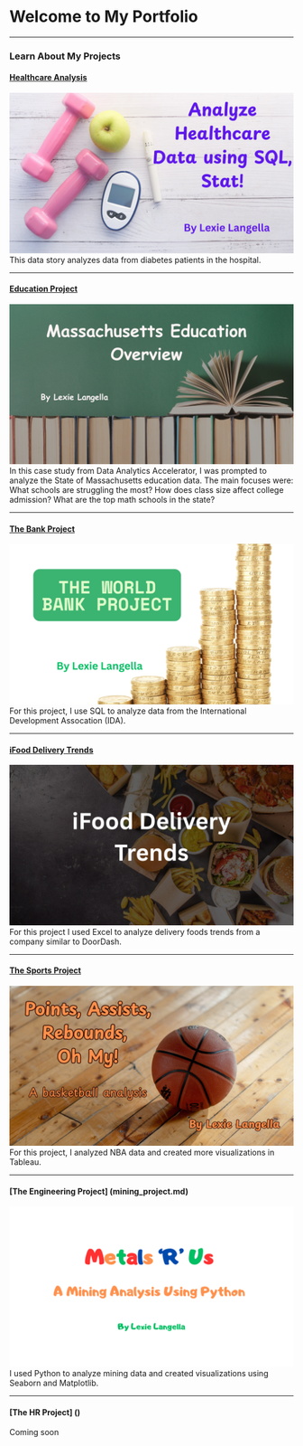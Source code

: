 # Welcome to My Portfolio

---

### Learn About My Projects

#### [Healthcare Analysis](https://www.linkedin.com/pulse/analyze-healthcare-data-using-sql-stat-lexie-langella-mm-mt-bc-akwxe)
[<img src="images/Healthcare Analysis.png?raw=true"/>](https://www.linkedin.com/pulse/analyze-healthcare-data-using-sql-stat-lexie-langella-mm-mt-bc-akwxe)
This data story analyzes data from diabetes patients in the hospital.

---
#### [Education Project](tableau_project.md)
[<img src="images/Massachusetts Education Overview.png?raw=true"/>](tableau_project.md)
In this case study from Data Analytics Accelerator, I was prompted to analyze the State of Massachusetts education data. The main focuses were:
What schools are struggling the most?
How does class size affect college admission?
What are the top math schools in the state? 

---
#### [The Bank Project](bank.md)
[<img src="images/The World Bank Project.png?raw=true"/>](bank.md)
For this project, I use SQL to analyze data from the International Development Assocation (IDA). 

---
#### [iFood Delivery Trends](https://www.linkedin.com/pulse/unpacking-delivery-food-trends-insights-from-ifood-lexie-ewaze/)
[<img src="images/iFood Header.png?raw=true"/>](https://www.linkedin.com/pulse/unpacking-delivery-food-trends-insights-from-ifood-lexie-ewaze/)
For this project I used Excel to analyze delivery foods trends from a company similar to DoorDash. 

---
#### [The Sports Project](sports_project.md)
[<img src="images/Sports.png?raw=true"/>](sports_project.md)
For this project, I analyzed NBA data and created more visualizations in Tableau.

---
#### [The Engineering Project] (mining_project.md)
[<img src="images/Metals_R_Us_Title.png?raw=true"/>](mining_project.md)
I used Python to analyze mining data and created visualizations using Seaborn and Matplotlib.

---
#### [The HR Project] ()
Coming soon




